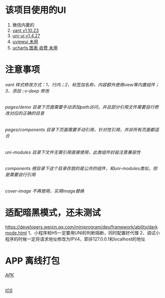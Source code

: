 # 该项目使用的UI
1. 微信内置的
2. [vant v1.10.23](https://github.com/youzan/vant-weapp)
3. [uni-ui v1.4.27](https://github.com/dcloudio/uni-ui)
4. [uviewui 未用](https://uviewui.com/)
5. [ucharts 图表 收费 未用](https://www.ucharts.cn/v2/#/)

# 注意事项
###### vant 样式修改方式：1、行内；2、标签加名称，内容额外使用view等内置组件；3、添加 ::v-deep 修改
###### pages/demo 目录下页面需要手动添加path访问，并且部分引用文件需要自行修改对应的正确的目录
###### pages/components 目录下页面需要手动引用，针对性引用，并非所有页面都适合
###### uni-modules 目录下文件无需引用直接使用，此类组件封装注意兼容性
###### components 根目录下这个目录存放的是公共的组件，和uni-modules类似，但是需要自行引用
###### cover-image 不再使用，实用image替换

# 适配暗黑模式，还未测试
https://developers.weixin.qq.com/miniprogram/dev/framework/ability/darkmode.html
1、小程序和H5一定要用UNI的判断隔断，同时配置好代理
2、调试小程序的时候一定将请求地址修改为IPV4，即非127.0.0.1和localhost的地址

# APP 离线打包
###### [APK](https://nativesupport.dcloud.net.cn/AppDocs/download/android.html)
###### [IOS](https://nativesupport.dcloud.net.cn/AppDocs/download/ios.html)

